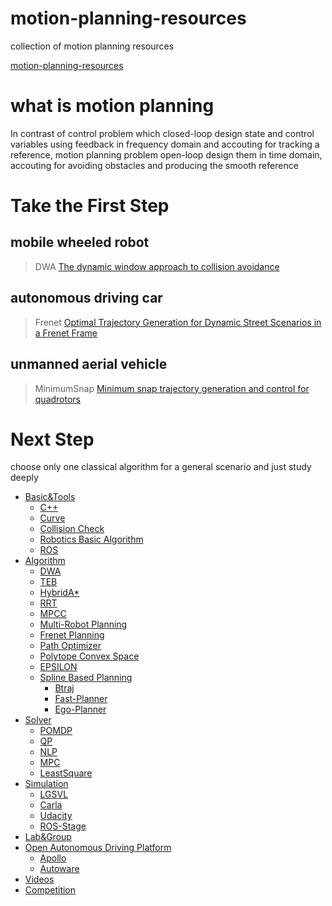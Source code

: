 # motion-planning-resources
collection of motion planning resources

[motion-planning-resources](https://github.com/zmwhit/motion-planning-resources)
# what is motion planning
In contrast of control problem which closed-loop design state and control variables using feedback in frequency domain and accouting for tracking a reference, motion planning problem open-loop design them  in time domain, accouting for avoiding obstacles and producing the smooth reference
# Take the First Step
## mobile wheeled robot
> DWA [The dynamic window approach to collision avoidance](https://ieeexplore.ieee.org/document/580977)
## autonomous driving car
> Frenet [Optimal Trajectory Generation for Dynamic Street Scenarios in a Frenet Frame](https://ieeexplore.ieee.org/document/5509799/)
## unmanned aerial vehicle
> MinimumSnap [Minimum snap trajectory generation and control for quadrotors](https://ieeexplore.ieee.org/document/5980409)
# Next Step
choose only one classical algorithm for a general scenario and just study deeply
* [Basic&Tools](motion-planning-resources.md/#Basic&Tools)
    * [C++](motion-planning-resources.md/##C++)
    * [Curve](motion-planning-resources.md/##Curve)
    * [Collision Check](motion-planning-resources.md/##Collision-Check)
    * [Robotics Basic Algorithm](motion-planning-resources.md/##Robotics-Basic-Algorithm)
    * [ROS](motion-planning-resources.md/##ROS)
* [Algorithm](motion-planning-resources.md/#Algorithm)
    * [DWA](motion-planning-resources.md/##Dynamic-Windows-Approach-(DWA))
    * [TEB](motion-planning-resources.md/##Timed-Elastic-Band-(TEB))
    * [HybridA*](motion-planning-resources.md/##Hybrid-Astar)
    * [RRT](motion-planning-resources.md/##RRT&variants)
    * [MPCC](motion-planning-resources.md/##Model-Predictive-Contouring-Controller-(MPCC))
    * [Multi-Robot Planning](motion-planning-resources.md/##Search-Based-Multi-Robot-Planning)
    * [Frenet Planning](motion-planning-resources.md/##Frenet-Optimal-Trajectory-Planning)
    * [Path Optimizer](motion-planning-resources.md/##Path-Optimizer-(LiJiangnanBit))
    * [Polytope Convex Space](motion-planning-resources.md/##Polytope-Convex-Space-(sikang))
    * [EPSILON](motion-planning-resources.md/##EPSILON)
    * [Spline Based Planning](motion-planning-resources.md/##Spline-Based-Planning)
        * [Btraj](motion-planning-resources.md/##Btraj)
        * [Fast-Planner](motion-planning-resources.md/###Fast-Planner)
        * [Ego-Planner](motion-planning-resources.md/###Ego-Planner)
* [Solver](motion-planning-resources.md/#Solver)
    * [POMDP](motion-planning-resources.md/##POMDP)
    * [QP](motion-planning-resources.md/##QP)
    * [NLP](motion-planning-resources.md/##NLP)
    * [MPC](motion-planning-resources.md/##MPC)
    * [LeastSquare](motion-planning-resources.md/##LeastSquare)
* [Simulation](motion-planning-resources.md/#Simulation)
    * [LGSVL](motion-planning-resources.md/##LGSVL)
    * [Carla](motion-planning-resources.md/##Carla)
    * [Udacity](motion-planning-resources.md/##Udacity)
    * [ROS-Stage](motion-planning-resources.md/##ROS-Stage)
* [Lab&Group](motion-planning-resources.md/#Lab&Group)
* [Open Autonomous Driving Platform](motion-planning-resources.md/#Open-Autonomous-Driving-Platform)
    * [Apollo](motion-planning-resources.md/##Apollo)
    * [Autoware](motion-planning-resources.md/##Autoware)
* [Videos](motion-planning-resources.md/#Videos)
* [Competition](motion-planning-resources.md/#Competition)



